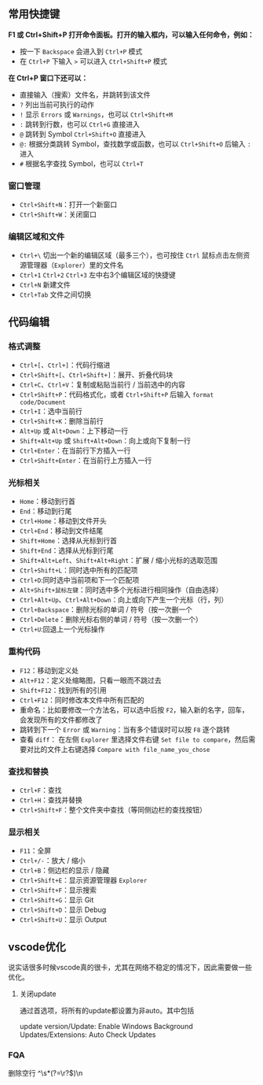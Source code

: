 ## 常用快捷键

**F1 或 Ctrl+Shift+P 打开命令面板。打开的输入框内，可以输入任何命令，例如：**

- 按一下 `Backspace` 会进入到 `Ctrl+P` 模式
- 在 `Ctrl+P` 下输入 `>` 可以进入 `Ctrl+Shift+P` 模式

**在 Ctrl+P 窗口下还可以：**

- 直接输入（搜索）文件名，并跳转到该文件
-  `?` 列出当前可执行的动作
-  `!` 显示 `Errors` 或 `Warnings`，也可以 `Ctrl+Shift+M` 
-  `:` 跳转到行数，也可以 `Ctrl+G` 直接进入
-  `@` 跳转到 Symbol `Ctrl+Shift+O` 直接进入
-  `@:` 根据分类跳转 Symbol，查找数学或函数，也可以 `Ctrl+Shift+O` 后输入 `:` 进入
-  `#` 根据名字查找 Symbol，也可以 `Ctrl+T` 

### 窗口管理

-  `Ctrl+Shift+N`：打开一个新窗口
-  `Ctrl+Shift+W`：关闭窗口

### 编辑区域和文件

-  `Ctrl+\` 切出一个新的编辑区域（最多三个），也可按住 `Ctrl` 鼠标点击左侧资源管理器（`Explorer`）里的文件名
-  `Ctrl+1` `Ctrl+2` `Ctrl+3` 左中右3个编辑区域的快捷键
-  `Ctrl+N` 新建文件
-  `Ctrl+Tab` 文件之间切换

## 代码编辑

### 格式调整

-  `Ctrl+[`、`Ctrl+]`：代码行缩进
-  `Ctrl+Shift+[`、`Ctrl+Shift+]`：展开、折叠代码块
-  `Ctrl+C`、`Ctrl+V`：复制或粘贴当前行 / 当前选中的内容
-  `Ctrl+Shift+P`：代码格式化，或者 `Ctrl+Shift+P` 后输入 `format code/Document` 
-  `Ctrl+I`：选中当前行
-  `Ctrl+Shift+K`：删除当前行
-  `Alt+Up` 或 `Alt+Down`：上下移动一行
-  `Shift+Alt+Up` 或 `Shift+Alt+Down`：向上或向下复制一行
-  `Ctrl+Enter`：在当前行下方插入一行
-  `Ctrl+Shift+Enter`：在当前行上方插入一行

### 光标相关

-  `Home`：移动到行首
-  `End`：移动到行尾
-  `Ctrl+Home`：移动到文件开头
-  `Ctrl+End`：移动到文件结尾
-  `Shift+Home`：选择从光标到行首
-  `Shift+End`：选择从光标到行尾
-  `Shift+Alt+Left`、`Shift+Alt+Right`：扩展 / 缩小光标的选取范围
-  `Ctrl+Shift+L`：同时选中所有的匹配项
-  `Ctrl+D`:同时选中当前项和下一个匹配项
-  `Alt+Shift+鼠标左键`：同时选中多个光标进行相同操作（自由选择）
-  `Ctrl+Alt+Up`、`Ctrl+Alt+Down`：向上或向下产生一个光标（行，列）
-  `Ctrl+Backspace`：删除光标的单词 / 符号（按一次删一个
-  `Ctrl+Delete`：删除光标右侧的单词 / 符号（按一次删一个）
-  `Ctrl+U`:回退上一个光标操作

### 重构代码

-  `F12`：移动到定义处
-  `Alt+F12`：定义处缩略图，只看一眼而不跳过去
-  `Shift+F12`：找到所有的引用
-  `Ctrl+F12`：同时修改本文件中所有匹配的
- 重命名：比如要修改一个方法名，可以选中后按 `F2`，输入新的名字，回车，会发现所有的文件都修改了
- 跳转到下一个 `Error` 或 `Warning`：当有多个错误时可以按 `F8` 逐个跳转
- 查看 `diff`： 在左侧 `Explorer` 里选择文件右键 `Set file to compare`，然后需要对比的文件上右键选择 `Compare with file_name_you_chose` 

### 查找和替换

-  `Ctrl+F`：查找
-  `Ctrl+H`：查找并替换
-  `Ctrl+Shift+F`：整个文件夹中查找（等同侧边栏的查找按钮）

### 显示相关

-  `F11`：全屏
-  `Ctrl+/-`：放大 / 缩小
-  `Ctrl+B`：侧边栏的显示 / 隐藏
-  `Ctrl+Shift+E`：显示资源管理器 `Explorer` 
-  `Ctrl+Shift+F`：显示搜索
-  `Ctrl+Shift+G`：显示 Git
-  `Ctrl+Shift+D`：显示 Debug
-  `Ctrl+Shift+U`：显示 Output

## vscode优化

说实话很多时候vscode真的很卡，尤其在网络不稳定的情况下，因此需要做一些优化。

1. 关闭update

   通过首选项，将所有的update都设置为非auto。其中包括

   update version/Update: Enable Windows Background Updates/Extensions: Auto Check Updates

### FQA

删除空行  ^\s*(?=\r?$)\n